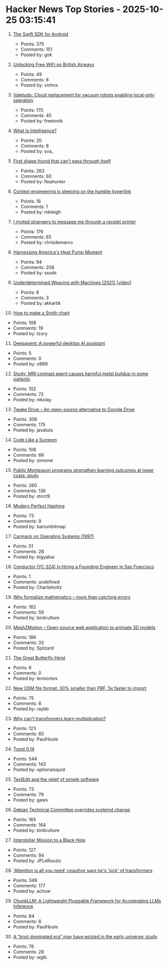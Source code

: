 # Hacker News Top Stories - 2025-10-25 03:15:41

1. [The Swift SDK for Android](https://www.swift.org/blog/nightly-swift-sdk-for-android/)
   - Points: 375
   - Comments: 151
   - Posted by: gok

2. [Unlocking Free WiFi on British Airways](https://www.saxrag.com/tech/reversing/2025/06/01/BAWiFi.html)
   - Points: 49
   - Comments: 6
   - Posted by: vinhnx

3. [Valetudo: Cloud replacement for vacuum robots enabling local-only operation](https://valetudo.cloud/)
   - Points: 170
   - Comments: 45
   - Posted by: freetonik

4. [What Is Intelligence?](https://mitpress.mit.edu/9780262049955/what-is-intelligence/)
   - Points: 20
   - Comments: 8
   - Posted by: sva_

5. [First shape found that can't pass through itself](https://www.quantamagazine.org/first-shape-found-that-cant-pass-through-itself-20251024/)
   - Points: 263
   - Comments: 60
   - Posted by: fleahunter

6. [Context engineering is sleeping on the humble hyperlink](https://mbleigh.dev/posts/context-engineering-with-links/)
   - Points: 16
   - Comments: 1
   - Posted by: mbleigh

7. [I invited strangers to message me through a receipt printer](https://aschmelyun.com/blog/i-invited-strangers-to-message-me-through-a-receipt-printer/)
   - Points: 176
   - Comments: 65
   - Posted by: chrisdemarco

8. [Harnessing America's Heat Pump Moment](https://www.heatpumped.org/p/harnessing-america-s-heat-pump-moment)
   - Points: 94
   - Comments: 208
   - Posted by: ssuds

9. [Underdetermined Weaving with Machines (2021) [video]](https://www.youtube.com/watch?v=on_sK8KoObo)
   - Points: 6
   - Comments: 3
   - Posted by: akkartik

10. [How to make a Smith chart](https://www.johndcook.com/blog/2025/10/23/smith-chart/)
   - Points: 108
   - Comments: 19
   - Posted by: tzury

11. [Deepagent: A powerful desktop AI assistant](https://deepagent.abacus.ai)
   - Points: 5
   - Comments: 0
   - Posted by: o999

12. [Study: MRI contrast agent causes harmful metal buildup in some patients](https://www.ormanager.com/briefs/study-mri-contrast-agent-causes-harmful-metal-buildup-in-some-patients/)
   - Points: 102
   - Comments: 72
   - Posted by: nikolay

13. [Twake Drive – An open-source alternative to Google Drive](https://github.com/linagora/twake-drive)
   - Points: 306
   - Comments: 175
   - Posted by: javatuts

14. [Code Like a Surgeon](https://www.geoffreylitt.com/2025/10/24/code-like-a-surgeon)
   - Points: 108
   - Comments: 66
   - Posted by: simonw

15. [Public Montessori programs strengthen learning outcomes at lower costs: study](https://phys.org/news/2025-10-national-montessori-early-outcomes-sharply.html)
   - Points: 260
   - Comments: 136
   - Posted by: strict9

16. [Modern Perfect Hashing](https://blog.sesse.net/blog/tech/2025-10-23-21-23_modern_perfect_hashing.html)
   - Points: 73
   - Comments: 9
   - Posted by: bariumbitmap

17. [Carmack on Operating Systems (1997)](https://rmitz.org/carmack.on.operating.systems.html)
   - Points: 51
   - Comments: 28
   - Posted by: bigyabai

18. [Conductor (YC S24) Is Hiring a Founding Engineer in San Francisco](https://www.ycombinator.com/companies/conductor/jobs/MYjJzBV-founding-engineer)
   - Points: 1
   - Comments: undefined
   - Posted by: Charlieholtz

19. [Why formalize mathematics – more than catching errors](https://rkirov.github.io/posts/why_lean/)
   - Points: 162
   - Comments: 59
   - Posted by: birdculture

20. [Mesh2Motion – Open-source web application to animate 3D models](https://mesh2motion.org/)
   - Points: 186
   - Comments: 33
   - Posted by: Splizard

21. [The Great Butterfly Heist](https://www.theguardian.com/global/2025/oct/04/great-butterfly-heist-how-collector-stole-thousands-butterflies-from-australian-museums)
   - Points: 6
   - Comments: 0
   - Posted by: lermontov

22. [New OSM file format: 30% smaller than PBF, 5x faster to import](https://community.openstreetmap.org/t/new-osm-file-format-30-smaller-than-pbf-5x-faster-to-import/137151)
   - Points: 75
   - Comments: 8
   - Posted by: raybb

23. [Why can't transformers learn multiplication?](https://arxiv.org/abs/2510.00184)
   - Points: 123
   - Comments: 65
   - Posted by: PaulHoule

24. [Typst 0.14](https://typst.app/blog/2025/typst-0.14/)
   - Points: 544
   - Comments: 143
   - Posted by: optionalsquid

25. [TextEdit and the relief of simple software](https://www.newyorker.com/culture/infinite-scroll/textedit-and-the-relief-of-simple-software)
   - Points: 73
   - Comments: 79
   - Posted by: gaws

26. [Debian Technical Committee overrides systemd change](https://lwn.net/Articles/1041316/)
   - Points: 165
   - Comments: 164
   - Posted by: birdculture

27. [Interstellar Mission to a Black Hole](https://www.centauri-dreams.org/2025/10/23/interstellar-mission-to-a-black-hole/)
   - Points: 127
   - Comments: 94
   - Posted by: JPLeRouzic

28. ['Attention is all you need' coauthor says he's 'sick' of transformers](https://venturebeat.com/ai/sakana-ais-cto-says-hes-absolutely-sick-of-transformers-the-tech-that-powers)
   - Points: 349
   - Comments: 177
   - Posted by: achow

29. [ChunkLLM: A Lightweight Pluggable Framework for Accelerating LLMs Inference](https://arxiv.org/abs/2510.02361)
   - Points: 84
   - Comments: 6
   - Posted by: PaulHoule

30. [A “knot dominated era” may have existed in the early universe: study](https://phys.org/news/2025-10-key-universe-1800s-idea-science.html)
   - Points: 76
   - Comments: 28
   - Posted by: wglb

